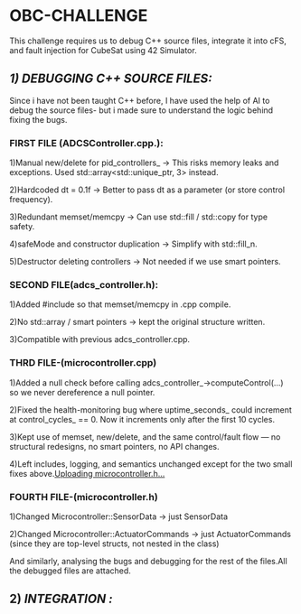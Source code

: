 # OBC-CHALLENGE
This challenge requires us to debug C++ source files, integrate it into cFS, and fault injection for CubeSat using 42 Simulator.


## ***1) DEBUGGING C++ SOURCE FILES:***

Since i have not been taught C++ before, I have used the help of AI to debug the source files- but i made sure to understand the logic behind fixing the bugs.

### **FIRST FILE (ADCSController.cpp.):**

1)Manual new/delete for pid_controllers_
→ This risks memory leaks and exceptions. Used std::array<std::unique_ptr<PIDController>, 3> instead.

2)Hardcoded dt = 0.1f
→ Better to pass dt as a parameter (or store control frequency).

3)Redundant memset/memcpy
→ Can use std::fill / std::copy for type safety.

4)safeMode and constructor duplication
→ Simplify with std::fill_n.

5)Destructor deleting controllers
→ Not needed if we use smart pointers.

### SECOND FILE(adcs_controller.h):

1)Added #include <cstring> so that memset/memcpy in .cpp compile.

2)No std::array / smart pointers →  kept the original structure written.

3)Compatible with previous adcs_controller.cpp.

### THRD FILE-(microcontroller.cpp)
1)Added a null check before calling adcs_controller_->computeControl(...) so we never dereference a null pointer.

2)Fixed the health-monitoring bug where uptime_seconds_ could increment at control_cycles_ == 0. Now it increments only after the first 10 cycles.

3)Kept use of memset, new/delete, and the same control/fault flow — no structural redesigns, no smart pointers, no API changes.

4)Left includes, logging, and semantics unchanged except for the two small fixes above.[Uploading microcontroller.h…]()



### FOURTH FILE-(microcontroller.h)
1)Changed Microcontroller::SensorData → just SensorData

2)Changed Microcontroller::ActuatorCommands → just ActuatorCommands
(since they are top-level structs, not nested in the class)


And similarly, analysing the bugs and debugging for the rest of the files.All the debugged files are attached.

## 2) ***INTEGRATION :***




